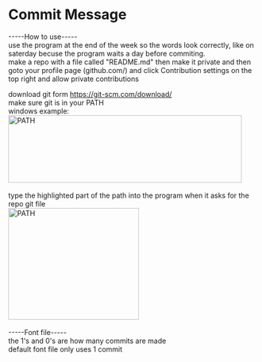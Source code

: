 # Commit Message
-----How to use----- <br>
use the program at the end of the week so the words look correctly, like on saterday becuse the program waits a day before commiting. <br>
make a repo with a file called "README.md" then make it private and then goto your profile page (github.com/<username>) and click Contribution settings on the top right and allow private contributions

download git form https://git-scm.com/download/ <br>
make sure git is in your PATH<br>
windows example: <br>
<img src="https://media.discordapp.net/attachments/542526737075011629/812539947290460191/unknown.png" alt="PATH" width="469.5" height="136.5"> 
<br>
<br>
type the highlighted part of the path into the program when it asks for the repo git file <br>
<img src="https://cdn.discordapp.com/attachments/542526737075011629/812600158105370624/unknown.png" alt="PATH" width="262.5" height="225"> 
<br>
<br>
-----Font file----- <br>
the 1's and 0's are how many commits are made <br>
default font file only uses 1 commit <br>
